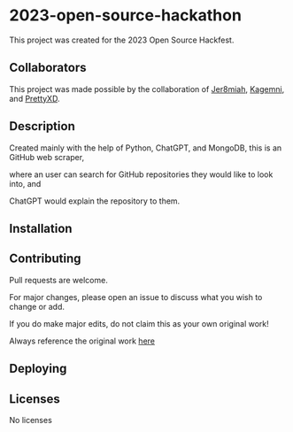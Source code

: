 # 2023-open-source-hackathon
This project was created for the 2023 Open Source Hackfest.


## Collaborators
This project was made possible by the collaboration of [Jer8miah](https://github.com/Jer8miah), [Kagemni](https://github.com/Kagemni), and [PrettyXD](https://github.com/PrettyXD).


## Description
Created mainly with the help of Python, ChatGPT, and MongoDB, this is an GitHub web scraper, 

where an user can search for GitHub repositories they would like to look into, and

ChatGPT would explain the repository to them.


## Installation


## Contributing
Pull requests are welcome.

For major changes, please open an issue to discuss what you wish to change or add.

If you do make major edits, do not claim this as your own original work!

Always reference the original work [here](https://github.com/SoraEagle/2023-open-source-hackathon)


## Deploying

## Licenses
No licenses
